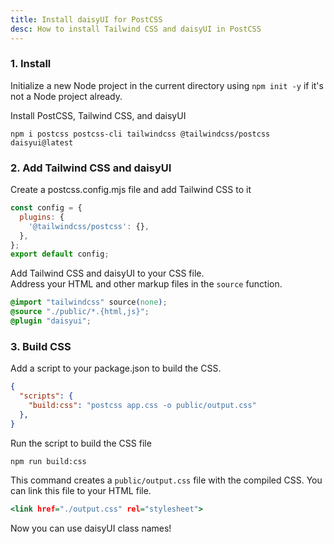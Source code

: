 ```yaml
---
title: Install daisyUI for PostCSS
desc: How to install Tailwind CSS and daisyUI in PostCSS
---
```


<script>
  import Translate from "$components/Translate.svelte"
</script>

### 1. Install

Initialize a new Node project in the current directory using `npm init -y` if it's not a Node project already.

Install PostCSS, Tailwind CSS, and daisyUI

```sh:Terminal
npm i postcss postcss-cli tailwindcss @tailwindcss/postcss daisyui@latest
```

### 2. Add Tailwind CSS and daisyUI

Create a postcss.config.mjs file and add Tailwind CSS to it

```js:postcss.config.mjs
const config = {
  plugins: {
    '@tailwindcss/postcss': {},
  },
};
export default config;
```

Add Tailwind CSS and daisyUI to your CSS file.  
Address your HTML and other markup files in the `source` function.
  
```postcss:app.css
@import "tailwindcss" source(none);
@source "./public/*.{html,js}";
@plugin "daisyui";
```

### 3. Build CSS

Add a script to your package.json to build the CSS.

```json:package.json
{
  "scripts": {
    "build:css": "postcss app.css -o public/output.css"
  },
}
```

Run the script to build the CSS file

```sh:Terminal
npm run build:css
```
This command creates a `public/output.css` file with the compiled CSS. You can link this file to your HTML file.

```html:public/index.html
<link href="./output.css" rel="stylesheet">
```

Now you can use daisyUI class names!
